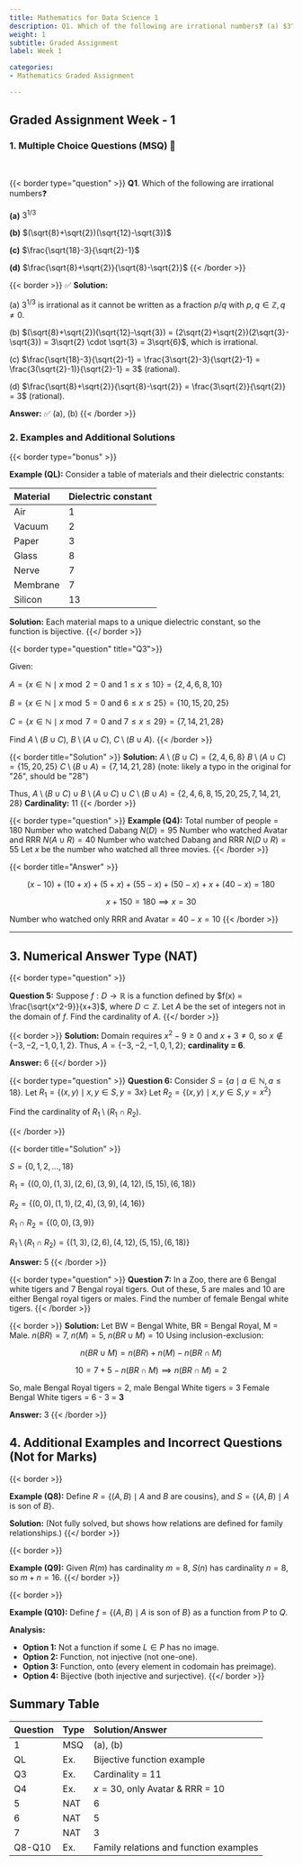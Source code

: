 ```yaml
---
title: Mathematics for Data Science 1
description: Q1. Which of the following are irrational numbers❓ (a) $3^{1/3}$ (b) $(\sqrt{8}+\sqrt{2})(\sqrt{12}-\sqrt{3})$ (c) $\frac{\sqrt{18}-3}{\sqrt{2}-1}$ (d) $\frac{\sqrt{8}+\sqrt{2}}{\sqrt{8}-\sqrt{2}}$
weight: 1
subtitle: Graded Assignment
label: Week 1

categories:
- Mathematics Graded Assignment

---
```


## Graded Assignment Week - 1

### 1. Multiple Choice Questions (MSQ) 🧠

<br/>

{{< border type="question" >}}
**Q1**. Which of the following are irrational numbers❓

**(a)** $3^{1/3}$

**(b)** $(\sqrt{8}+\sqrt{2})(\sqrt{12}-\sqrt{3})$

**(c)** $\frac{\sqrt{18}-3}{\sqrt{2}-1}$

**(d)** $\frac{\sqrt{8}+\sqrt{2}}{\sqrt{8}-\sqrt{2}}$
{{< /border >}}

{{< border >}}
✅ **Solution:**

(a) $3^{1/3}$ is irrational as it cannot be written as a fraction $p/q$ with $p, q \in \mathbb{Z}, q \neq 0$.

(b) $(\sqrt{8}+\sqrt{2})(\sqrt{12}-\sqrt{3}) = (2\sqrt{2}+\sqrt{2})(2\sqrt{3}-\sqrt{3}) = 3\sqrt{2} \cdot \sqrt{3} = 3\sqrt{6}$, which is irrational.

(c) $\frac{\sqrt{18}-3}{\sqrt{2}-1} = \frac{3\sqrt{2}-3}{\sqrt{2}-1} = \frac{3(\sqrt{2}-1)}{\sqrt{2}-1} = 3$ (rational).

(d) $\frac{\sqrt{8}+\sqrt{2}}{\sqrt{8}-\sqrt{2}} = \frac{3\sqrt{2}}{\sqrt{2}} = 3$ (rational).

**Answer:** ✅ (a), (b)
{{< /border >}}


### 2. Examples and Additional Solutions

{{< border type="bonus" >}}

**Example (QL):**
Consider a table of materials and their dielectric constants:


| Material | Dielectric constant |
| :-- | :-- |
| Air | 1 |
| Vacuum | 2 |
| Paper | 3 |
| Glass | 8 |
| Nerve | 7 |
| Membrane | 7 |
| Silicon | 13 |

**Solution:**
Each material maps to a unique dielectric constant, so the function is bijective.
{{</ border >}}

{{< border type="question" title="Q3">}}

Given:

$A = \{x \in \mathbb{N} \mid x \bmod 2 = 0 \text{ and } 1 \leq x \leq 10\} = \{2,4,6,8,10\}$

$B = \{x \in \mathbb{N} \mid x \bmod 5 = 0 \text{ and } 6 \leq x \leq 25\} = \{10,15,20,25\}$

$C = \{x \in \mathbb{N} \mid x \bmod 7 = 0 \text{ and } 7 \leq x \leq 29\} = \{7,14,21,28\}$

Find $A \setminus (B \cup C)$, $B \setminus (A \cup C)$, $C \setminus (B \cup A)$.
{{< /border >}}

{{< border title="Solution" >}}
**Solution:**
$A \setminus (B \cup C) = \{2,4,6,8\}$
$B \setminus (A \cup C) = \{15,20,25\}$
$C \setminus (B \cup A) = \{7,14,21,28\}$ (note: likely a typo in the original for "2δ", should be "28")

Thus,
$A \setminus (B \cup C) \cup B \setminus (A \cup C) \cup C \setminus (B \cup A) = \{2,4,6,8,15,20,25,7,14,21,28\}$
**Cardinality:** 11
{{< /border >}}

{{< border type="question" >}}
**Example (Q4):**
Total number of people = 180
Number who watched Dabang $N(D) = 95$
Number who watched Avatar and RRR $N(A \cup R) = 40$
Number who watched Dabang and RRR $N(D \cup R) = 55$
Let $x$ be the number who watched all three movies.
{{< /border >}}

{{< border title="Answer" >}}

$$
(x-10) + (10+x) + (5+x) + (55-x) + (50-x) + x + (40-x) = 180
$$

$$
x + 150 = 180 \implies x = 30
$$

Number who watched only RRR and Avatar = $40 - x = 10$
{{< /border >}}

---

## 3. Numerical Answer Type (NAT)

{{< border type="question" >}}

**Question 5:**
Suppose $f: D \longrightarrow \mathbb{R}$ is a function defined by $f(x) = \frac{\sqrt{x^2-9}}{x+3}$, where $D \subset \mathbb{Z}$. Let $A$ be the set of integers not in the domain of $f$. Find the cardinality of $A$.
{{</ border >}}

{{< border >}}
**Solution:**
Domain requires $x^2 - 9 \geq 0$ and $x+3 \neq 0$, so $x \notin \{-3,-2,-1,0,1,2\}$.
Thus, $A = \{-3,-2,-1,0,1,2\}$; **cardinality = 6**.

**Answer:** 6
{{</ border >}}


{{< border type="question" >}}
**Question 6:**
Consider $S = \{a \mid a \in \mathbb{N}, a \leq 18\}$.
Let $R_1 = \{(x,y) \mid x, y \in S, y = 3x\}$
Let $R_2 = \{(x,y) \mid x, y \in S, y = x^2\}$

Find the cardinality of $R_1 \setminus (R_1 \cap R_2)$.

{{< /border >}}

{{< border title="Solution" >}}

$S = \{0,1,2,\ldots,18\}$

$R_1 = \{(0,0),(1,3),(2,6),(3,9),(4,12),(5,15),(6,18)\}$

$R_2 = \{(0,0),(1,1),(2,4),(3,9),(4,16)\}$

$R_1 \cap R_2 = \{(0,0),(3,9)\}$

$R_1 \setminus (R_1 \cap R_2) = \{(1,3),(2,6),(4,12),(5,15),(6,18)\}$

**Answer:** 5
{{< /border >}}

{{< border type="question" >}}
**Question 7:**
In a Zoo, there are 6 Bengal white tigers and 7 Bengal royal tigers. Out of these, 5 are males and 10 are either Bengal royal tigers or males. Find the number of female Bengal white tigers.
{{< /border >}}

{{< border >}}
**Solution:**
Let BW = Bengal White, BR = Bengal Royal, M = Male.
$n(BR) = 7$, $n(M) = 5$, $n(BR \cup M) = 10$
Using inclusion-exclusion:

$$
n(BR \cup M) = n(BR) + n(M) - n(BR \cap M)
$$

$$
10 = 7 + 5 - n(BR \cap M) \implies n(BR \cap M) = 2
$$

So, male Bengal Royal tigers = 2, male Bengal White tigers = 3
Female Bengal White tigers = 6 - 3 = **3**

**Answer:** 3
{{< /border >}}

## 4. Additional Examples and Incorrect Questions (Not for Marks)

{{< border >}}

**Example (Q8):**
Define $R = \{(A,B) \mid A \text{ and } B \text{ are cousins}\}$,
and $S = \{(A,B) \mid A \text{ is son of } B\}$.

**Solution:**
(Not fully solved, but shows how relations are defined for family relationships.)
{{</ border >}}

{{< border >}}

**Example (Q9):**
Given $R(m)$ has cardinality $m = 8$, $S(n)$ has cardinality $n = 8$, so $m + n = 16$.
{{</ border >}}

{{< border >}}

**Example (Q10):**
Define $f = \{(A,B) \mid A \text{ is son of } B\}$ as a function from $P$ to $Q$.

**Analysis:**

- **Option 1:** Not a function if some $L \in P$ has no image.
- **Option 2:** Function, not injective (not one-one).
- **Option 3:** Function, onto (every element in codomain has preimage).
- **Option 4:** Bijective (both injective and surjective).
{{</ border >}}



## Summary Table

| Question | Type | Solution/Answer |
| :-- | :-- | :-- |
| 1 | MSQ | (a), (b) |
| QL | Ex. | Bijective function example |
| Q3 | Ex. | Cardinality = 11 |
| Q4 | Ex. | $x = 30$, only Avatar \& RRR = 10 |
| 5 | NAT | 6 |
| 6 | NAT | 5 |
| 7 | NAT | 3 |
| Q8-Q10 | Ex. | Family relations and function examples |


